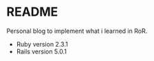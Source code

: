 # README

Personal blog to implement what i learned in RoR.

* Ruby version 2.3.1
* Rails version  5.0.1

